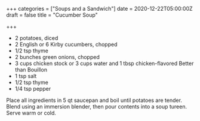 +++
categories = ["Soups and a Sandwich"]
date = 2020-12-22T05:00:00Z
draft = false
title = "Cucumber Soup"

+++
* 2 potatoes, diced 
* 2 English or 6 Kirby cucumbers, chopped 
* 1/2 tsp thyme 
* 2 bunches green onions, chopped 
* 3 cups chicken stock or 3 cups water and 1 tbsp chicken-flavored Better than Bouillon 
* 1 tsp salt 
* 1/2 tsp thyme 
* 1/4 tsp pepper

Place all ingredients in 5 qt saucepan and boil until potatoes are tender. Blend using an immersion blender, then pour contents into a soup tureen. Serve warm or cold.